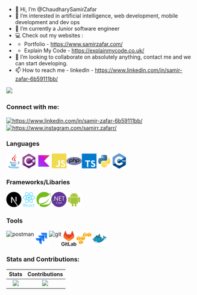 - 👋 Hi, I’m @ChaudharySamirZafar
- 👀 I’m interested in artificial intelligence, web development, mobile development and dev ops
- 🌱 I’m currently a Junior software engineer
- 💻 Check out my websites :
- - Portfolio - https://www.samirzafar.com/
- - Explain My Code - https://explainmycode.co.uk/
- 💞️ I’m looking to collaborate on absolutely anything, contact me and we can start developing.
- 📫 How to reach me - linkedIn - https://www.linkedin.com/in/samir-zafar-6b59111bb/

![](https://komarev.com/ghpvc/?username=ChaudharySamirZafar)

<h3 align="left">Connect with me:</h3>
<p align="left">
<a href="https://www.linkedin.com/in/samir-zafar-6b59111bb/" target="blank"><img align="center" src="https://raw.githubusercontent.com/rahuldkjain/github-profile-readme-generator/master/src/images/icons/Social/linked-in-alt.svg" alt="https://www.linkedin.com/in/samir-zafar-6b59111bb/" height="30" width="40" /></a>
<a href="https://www.instagram.com/samirr.zafarr/" target="blank"><img align="center" src="https://raw.githubusercontent.com/rahuldkjain/github-profile-readme-generator/master/src/images/icons/Social/instagram.svg" alt="https://www.instagram.com/samirr.zafarr/" height="30" width="40" /></a>
</p>

<h3 align="left">Languages</h3>
<p align="left" style="display: flex; flex-direction: row">
  <a>
    <img
      src="https://raw.githubusercontent.com/devicons/devicon/master/icons/java/java-original.svg"
      alt="Java"
      width="40"
      height="40"
    />
  </a>

  <a>
    <img
      src="https://raw.githubusercontent.com/devicons/devicon/master/icons/csharp/csharp-original.svg"
      alt="C#"
      width="40"
      height="40"
    />
  </a>
  <a>
    <img
      src="https://raw.githubusercontent.com/devicons/devicon/master/icons/kotlin/kotlin-original.svg"
      alt="Kotlin"
      width="40"
      height="40"
    />
  </a>
  <a>
    <img
      src="https://raw.githubusercontent.com/devicons/devicon/master/icons/javascript/javascript-plain.svg"
      alt="JavaScript"
      width="40"
      height="40"
    />
  </a>
  <a>
    <img
      src="https://raw.githubusercontent.com/devicons/devicon/master/icons/php/php-original.svg"
      alt="PHP"
      width="40"
      height="40"
    />
  </a>
  <a>
    <img
      src="https://raw.githubusercontent.com/devicons/devicon/master/icons/typescript/typescript-original.svg"
      alt="TypeScript"
      width="40"
      height="40"
    />
  </a>
  <a>
    <img
      src="https://raw.githubusercontent.com/devicons/devicon/master/icons/python/python-original.svg"
      alt="python"
      width="40"
      height="40"
    />
  </a>

  <a>
    <img
      src="https://raw.githubusercontent.com/devicons/devicon/master/icons/cplusplus/cplusplus-original.svg"
      alt="C++"
      width="40"
      height="40"
    />
  </a>
</p>

<h3 align="left">Frameworks/Libaries</h3>
<p align="left" style="display: flex; flex-direction: row">
  <a>
    <img
      src="https://raw.githubusercontent.com/devicons/devicon/master/icons/nextjs/nextjs-original.svg"
      alt="nextjs"
      width="40"
      height="40"
    />
  </a>
  <a>
    <img
      src="https://raw.githubusercontent.com/devicons/devicon/master/icons/react/react-original-wordmark.svg"
      alt="react"
      width="40"
      height="40"
    />
  </a>
  <a>
    <img
      src="https://raw.githubusercontent.com/devicons/devicon/master/icons/spring/spring-original.svg"
      alt="Spring"
      width="40"
      height="40"
    />
  </a>
  <a>
    <img
      src="https://raw.githubusercontent.com/devicons/devicon/master/icons/dotnetcore/dotnetcore-original.svg"
      alt=".NET Core"
      width="40"
      height="40"
    />
  </a>
  <img
    src="https://raw.githubusercontent.com/devicons/devicon/master/icons/android/android-original.svg"
    alt="Android"
    width="40"
    height="40"
  />
</p>

<h3 align="left">Tools</h3>
<p align="left" style="display: flex; flex-direction: row">
  <a>
    <img
      src="https://www.vectorlogo.zone/logos/getpostman/getpostman-icon.svg"
      alt="postman"
      width="40"
      height="40"
    />
  </a>

  <a>
    <img
      src="https://raw.githubusercontent.com/devicons/devicon/master/icons/jira/jira-original.svg"
      alt="Jira"
      width="40"
      height="40"
    />
  </a>

  <a>
    <img
      src="https://www.vectorlogo.zone/logos/git-scm/git-scm-icon.svg"
      alt="git"
      width="40"
      height="40"
    />
  </a>
  <a>
    <img
      src="https://raw.githubusercontent.com/devicons/devicon/master/icons/gitlab/gitlab-original-wordmark.svg"
      alt="Gitlab"
      width="40"
      height="40"
    />
  </a>
  <a>
    <img
      src="https://raw.githubusercontent.com/devicons/devicon/master/icons/amazonwebservices/amazonwebservices-original.svg"
      alt="Gitlab"
      width="40"
      height="40"
    />
  </a>
  <a>
    <img
      src="https://raw.githubusercontent.com/devicons/devicon/master/icons/docker/docker-original.svg"
      alt="Gitlab"
      width="40"
      height="40"
    />
  </a>
</p>

<h3 align="left">Stats and Contributions:</h3>

Stats             |  Contributions
:-------------------------:|:-------------------------:
![](https://github-readme-stats.vercel.app/api?username=ChaudharySamirZafar&show_icons=true&locale=en&theme=tokyonight)  |  ![](https://github-readme-streak-stats.herokuapp.com/?user=ChaudharySamirZafar&&theme=tokyonight)

<!---
ChaudharySamirZafar/ChaudharySamirZafar is a ✨ special ✨ repository because its `README.md` (this file) appears on your GitHub profile.
You can click the Preview link to take a look at your changes.
--->
